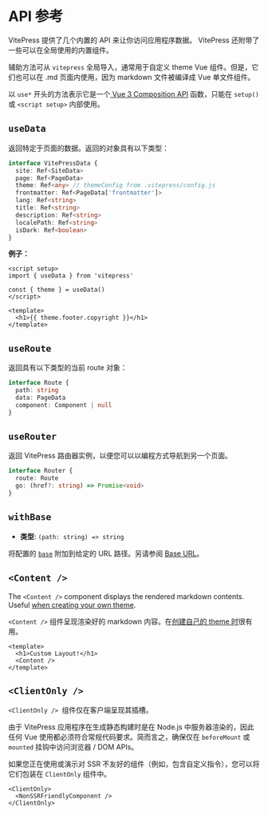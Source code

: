 # API 参考

VitePress 提供了几个内置的 API 来让你访问应用程序数据。 VitePress 还附带了一些可以在全局使用的内置组件。

辅助方法可从 `vitepress` 全局导入，通常用于自定义 theme Vue 组件。但是，它们也可以在 .md 页面内使用，因为 markdown 文件被编译成 Vue 单文件组件。

以 `use*` 开头的方法表示它是一个[ Vue 3 Composition API](https://vuejs.org/guide/introduction.html#composition-api) 函数，只能在 `setup()` 或 `<script setup>` 内部使用。

## `useData`

返回特定于页面的数据。返回的对象具有以下类型：

```ts
interface VitePressData {
  site: Ref<SiteData>
  page: Ref<PageData>
  theme: Ref<any> // themeConfig from .vitepress/config.js
  frontmatter: Ref<PageData['frontmatter']>
  lang: Ref<string>
  title: Ref<string>
  description: Ref<string>
  localePath: Ref<string>
  isDark: Ref<boolean>
}
```

**例子：**

```vue
<script setup>
import { useData } from 'vitepress'

const { theme } = useData()
</script>

<template>
  <h1>{{ theme.footer.copyright }}</h1>
</template>
```

## `useRoute`

返回具有以下类型的当前 route 对象：

```ts
interface Route {
  path: string
  data: PageData
  component: Component | null
}
```

## `useRouter`

返回 VitePress 路由器实例，以便您可以以编程方式导航到另一个页面。

```ts
interface Router {
  route: Route
  go: (href?: string) => Promise<void>
}
```

## `withBase`

- **类型**: `(path: string) => string`

将配置的 [`base`](../config/app-configs#base) 附加到给定的 URL 路径。另请参阅 [Base URL](./asset-handling#base-url)。

## `<Content />`

The `<Content />` component displays the rendered markdown contents. Useful [when creating your own theme](./theme-introduction).

`<Content />` 组件呈现渲染好的 markdown 内容。在[创建自己的 theme 时](./theme-introduction)很有用。

```vue
<template>
  <h1>Custom Layout!</h1>
  <Content />
</template>
```
## `<ClientOnly />`

`<ClientOnly /> `组件仅在客户端呈现其插槽。

由于 VitePress 应用程序在生成静态构建时是在 Node.js 中服务器渲染的，因此任何 Vue 使用都必须符合常规代码要求。简而言之，确保仅在 `beforeMount` 或 `mounted` 挂钩中访问浏览器 / DOM APIs。

如果您正在使用或演示对 SSR 不友好的组件（例如，包含自定义指令），您可以将它们包装在 `ClientOnly` 组件中。

```vue-html
<ClientOnly>
  <NonSSRFriendlyComponent />
</ClientOnly>
```
